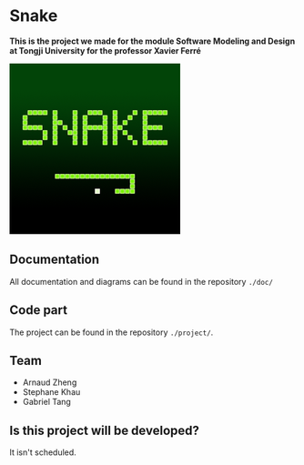 # Snake
**This is the project we made for the module Software Modeling and Design at Tongji University for the professor Xavier Ferré**

![Snake](./media/snake.png)

## Documentation
All documentation and diagrams can be found in the repository `./doc/`

## Code part
The project can be found in the repository `./project/`.

## Team
- Arnaud Zheng
- Stephane Khau
- Gabriel Tang

## Is this project will be developed?
It isn't scheduled.
